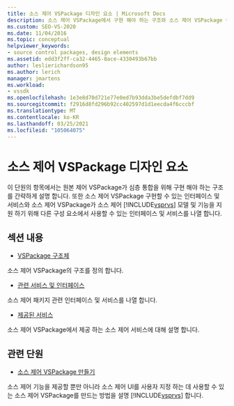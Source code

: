 ```yaml
---
title: 소스 제어 VSPackage 디자인 요소 | Microsoft Docs
description: 소스 제어 VSPackage에서 구현 해야 하는 구조와 소스 제어 VSPackage 구현할 수 있는 인터페이스 및 서비스에 대해 알아봅니다.
ms.custom: SEO-VS-2020
ms.date: 11/04/2016
ms.topic: conceptual
helpviewer_keywords:
- source control packages, design elements
ms.assetid: edd3f2ff-ca32-4465-8ace-4330493b67bb
author: leslierichardson95
ms.author: lerich
manager: jmartens
ms.workload:
- vssdk
ms.openlocfilehash: 1e3e8d70d721e77e0ed7b93dda3be5defdbf7dd9
ms.sourcegitcommit: f2916d8fd296b92cc402597d1d1eecda4f6cccbf
ms.translationtype: MT
ms.contentlocale: ko-KR
ms.lasthandoff: 03/25/2021
ms.locfileid: "105064075"
---
```

# <a name="source-control-vspackage-design-elements"></a>소스 제어 VSPackage 디자인 요소
이 단원의 항목에서는 원본 제어 VSPackage가 심층 통합을 위해 구현 해야 하는 구조를 간략하게 설명 합니다. 또한 소스 제어 VSPackage 구현할 수 있는 인터페이스 및 서비스와 소스 제어 VSPackage가 소스 제어 [!INCLUDE[vsprvs](../../code-quality/includes/vsprvs_md.md)] 모델 및 기능을 지원 하기 위해 다른 구성 요소에서 사용할 수 있는 인터페이스 및 서비스를 나열 합니다.

## <a name="in-this-section"></a>섹션 내용
- [VSPackage 구조체](../../extensibility/internals/vspackage-structure-source-control-vspackage.md)

 소스 제어 VSPackage의 구조를 정의 합니다.

- [관련 서비스 및 인터페이스](../../extensibility/internals/related-services-and-interfaces-source-control-vspackage.md)

 소스 제어 패키지 관련 인터페이스 및 서비스를 나열 합니다.

- [제공된 서비스](../../extensibility/internals/services-provided-source-control-vspackage.md)

 소스 제어 VSPackage에서 제공 하는 소스 제어 서비스에 대해 설명 합니다.

## <a name="related-sections"></a>관련 단원
- [소스 제어 VSPackage 만들기](../../extensibility/internals/creating-a-source-control-vspackage.md)

 소스 제어 기능을 제공할 뿐만 아니라 소스 제어 UI를 사용자 지정 하는 데 사용할 수 있는 소스 제어 VSPackage를 만드는 방법을 설명 [!INCLUDE[vsprvs](../../code-quality/includes/vsprvs_md.md)] 합니다.
